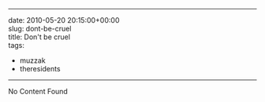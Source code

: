 
---
date: 2010-05-20 20:15:00+00:00  
slug: dont-be-cruel  
title: Don't be cruel  
tags:  
- muzzak  
- theresidents  

---
  
No Content Found  
